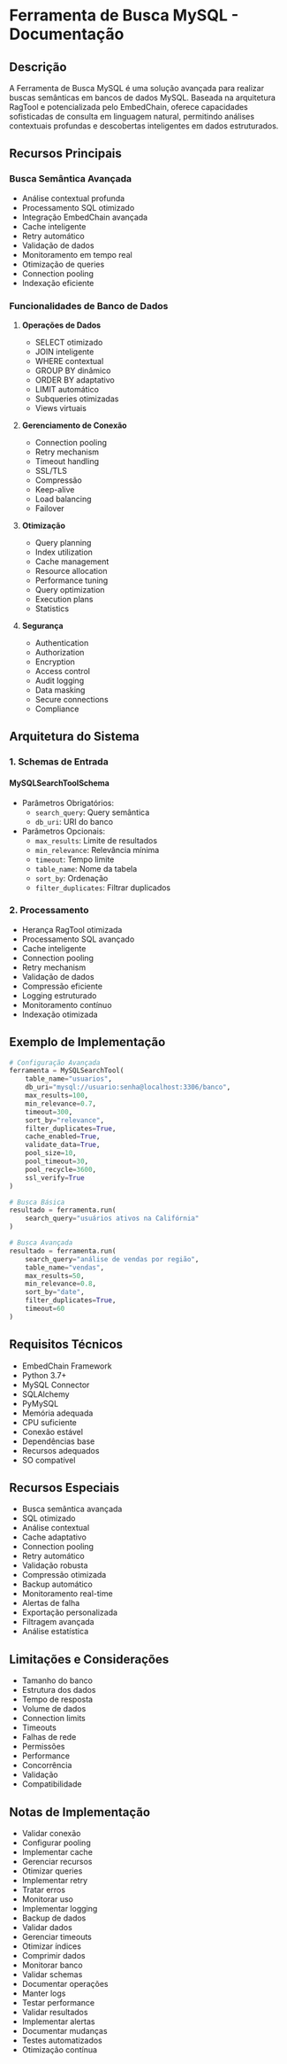 # Ferramenta de Busca MySQL - Documentação

## Descrição
A Ferramenta de Busca MySQL é uma solução avançada para realizar buscas semânticas em bancos de dados MySQL. Baseada na arquitetura RagTool e potencializada pelo EmbedChain, oferece capacidades sofisticadas de consulta em linguagem natural, permitindo análises contextuais profundas e descobertas inteligentes em dados estruturados.

## Recursos Principais

### Busca Semântica Avançada
- Análise contextual profunda
- Processamento SQL otimizado
- Integração EmbedChain avançada
- Cache inteligente
- Retry automático
- Validação de dados
- Monitoramento em tempo real
- Otimização de queries
- Connection pooling
- Indexação eficiente

### Funcionalidades de Banco de Dados
1. **Operações de Dados**
   - SELECT otimizado
   - JOIN inteligente
   - WHERE contextual
   - GROUP BY dinâmico
   - ORDER BY adaptativo
   - LIMIT automático
   - Subqueries otimizadas
   - Views virtuais

2. **Gerenciamento de Conexão**
   - Connection pooling
   - Retry mechanism
   - Timeout handling
   - SSL/TLS
   - Compressão
   - Keep-alive
   - Load balancing
   - Failover

3. **Otimização**
   - Query planning
   - Index utilization
   - Cache management
   - Resource allocation
   - Performance tuning
   - Query optimization
   - Execution plans
   - Statistics

4. **Segurança**
   - Authentication
   - Authorization
   - Encryption
   - Access control
   - Audit logging
   - Data masking
   - Secure connections
   - Compliance

## Arquitetura do Sistema

### 1. Schemas de Entrada

#### MySQLSearchToolSchema
- Parâmetros Obrigatórios:
  - `search_query`: Query semântica
  - `db_uri`: URI do banco
- Parâmetros Opcionais:
  - `max_results`: Limite de resultados
  - `min_relevance`: Relevância mínima
  - `timeout`: Tempo limite
  - `table_name`: Nome da tabela
  - `sort_by`: Ordenação
  - `filter_duplicates`: Filtrar duplicados

### 2. Processamento
- Herança RagTool otimizada
- Processamento SQL avançado
- Cache inteligente
- Connection pooling
- Retry mechanism
- Validação de dados
- Compressão eficiente
- Logging estruturado
- Monitoramento contínuo
- Indexação otimizada

## Exemplo de Implementação

```python
# Configuração Avançada
ferramenta = MySQLSearchTool(
    table_name="usuarios",
    db_uri="mysql://usuario:senha@localhost:3306/banco",
    max_results=100,
    min_relevance=0.7,
    timeout=300,
    sort_by="relevance",
    filter_duplicates=True,
    cache_enabled=True,
    validate_data=True,
    pool_size=10,
    pool_timeout=30,
    pool_recycle=3600,
    ssl_verify=True
)

# Busca Básica
resultado = ferramenta.run(
    search_query="usuários ativos na Califórnia"
)

# Busca Avançada
resultado = ferramenta.run(
    search_query="análise de vendas por região",
    table_name="vendas",
    max_results=50,
    min_relevance=0.8,
    sort_by="date",
    filter_duplicates=True,
    timeout=60
)
```

## Requisitos Técnicos
- EmbedChain Framework
- Python 3.7+
- MySQL Connector
- SQLAlchemy
- PyMySQL
- Memória adequada
- CPU suficiente
- Conexão estável
- Dependências base
- Recursos adequados
- SO compatível

## Recursos Especiais
- Busca semântica avançada
- SQL otimizado
- Análise contextual
- Cache adaptativo
- Connection pooling
- Retry automático
- Validação robusta
- Compressão otimizada
- Backup automático
- Monitoramento real-time
- Alertas de falha
- Exportação personalizada
- Filtragem avançada
- Análise estatística

## Limitações e Considerações
- Tamanho do banco
- Estrutura dos dados
- Tempo de resposta
- Volume de dados
- Connection limits
- Timeouts
- Falhas de rede
- Permissões
- Performance
- Concorrência
- Validação
- Compatibilidade

## Notas de Implementação
- Validar conexão
- Configurar pooling
- Implementar cache
- Gerenciar recursos
- Otimizar queries
- Implementar retry
- Tratar erros
- Monitorar uso
- Implementar logging
- Backup de dados
- Validar dados
- Gerenciar timeouts
- Otimizar índices
- Comprimir dados
- Monitorar banco
- Validar schemas
- Documentar operações
- Manter logs
- Testar performance
- Validar resultados
- Implementar alertas
- Documentar mudanças
- Testes automatizados
- Otimização contínua
